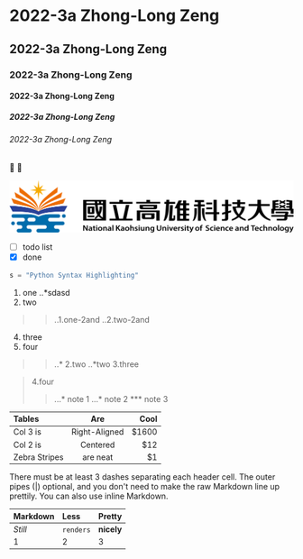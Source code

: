 # 2022-3a Zhong-Long Zeng
## 2022-3a Zhong-Long Zeng
### 2022-3a Zhong-Long Zeng
#### 2022-3a Zhong-Long Zeng
##### 2022-3a Zhong-Long Zeng
###### 2022-3a Zhong-Long Zeng


🥇 🐤

![NKUST](nkust.png "高科大")

- [ ] todo list
- [x] done

```python
s = "Python Syntax Highlighting"

```
1. one
  ..*sdasd
2. two
  >>..1.one-2and
  >>..2.two-2and
4. three
5. four
>>..*
>2.two
>>..*two
>3.three

>4.four
>>...* note 1
>>...* note 2
>>*** note 3

| Tables | Are | Cool |
| :---------- | :-------------: | -------: |
| Col 3 is | Right-Aligned | $1600 |
| Col 2 is | Centered | $12 |
| Zebra Stripes | are neat | $1 |

There must be at least 3 dashes separating each header cell.
The outer pipes (|) optional, and you don't need to make the
raw Markdown line up prettily. You can also use inline Markdown.

| **Markdown** | **Less** | **Pretty** |
| :---------- | :--------- | :------- |
| *Still* | `renders` | **nicely** |
| 1 | 2 | 3 |
